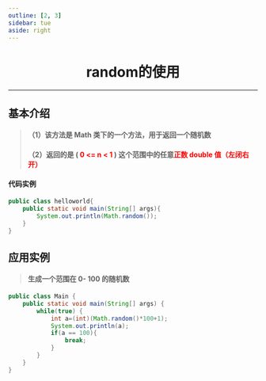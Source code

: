 ```yaml
---
outline: [2, 3]
sidebar: tue
aside: right
---
```


<h1 style="text-align: center; font-weight: bold;">random的使用</h1>

---

## 基本介绍

> #### （1）该方法是 Math 类下的一个方法，用于返回一个随机数
>
> #### （2）返回的是 ( <span style="color:red">0 <= n < 1</span> ) 这个范围中的任意<span style="color:red">正数 double 值（左闭右开）</span>

#### 代码实例

```java
public class helloworld{
    public static void main(String[] args){
        System.out.println(Math.random());
    }
}
```

## 应用实例

> #### 生成一个范围在 0- 100 的随机数

```java
public class Main {
    public static void main(String[] args) {
        while(true) {
            int a=(int)(Math.random()*100+1);
            System.out.println(a);
            if(a == 100){
                break;
            }
        }
    }
}
```
